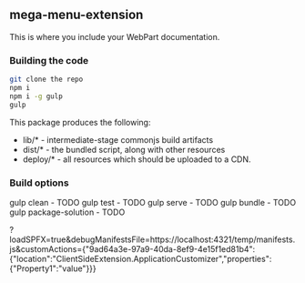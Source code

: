 ## mega-menu-extension

This is where you include your WebPart documentation.

### Building the code

```bash
git clone the repo
npm i
npm i -g gulp
gulp
```

This package produces the following:

* lib/* - intermediate-stage commonjs build artifacts
* dist/* - the bundled script, along with other resources
* deploy/* - all resources which should be uploaded to a CDN.

### Build options

gulp clean - TODO
gulp test - TODO
gulp serve - TODO
gulp bundle - TODO
gulp package-solution - TODO


?loadSPFX=true&debugManifestsFile=https://localhost:4321/temp/manifests.js&customActions={"9ad64a3e-97a9-40da-8ef9-4e15f1ed81b4":{"location":"ClientSideExtension.ApplicationCustomizer","properties":{"Property1":"value"}}}